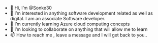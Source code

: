 - 👋 Hi, I’m @Sonke30
- 👀 I’m interested in anything software development related as well as digital. I am an associate Software developer. 
- 🌱 I’m currently learning Azure cloud computing concepts
- 💞️ I’m looking to collaborate on anything that will allow me to learn
- 📫 How to reach me , leave a message and I will get back to you..

<!---
Sonke30/Sonke30 is a ✨ special ✨ repository because its `README.md` (this file) appears on your GitHub profile.
You can click the Preview link to take a look at your changes.
--->
